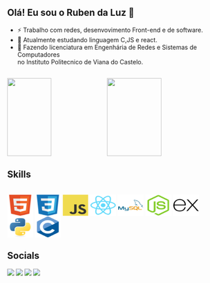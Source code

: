## Olá! Eu sou o Ruben da Luz  👋

- ⚡ Trabalho com redes, desenvovimento Front-end e de software.
- 🔭 Atualmente estudando linguagem C,JS e react.
- 🌱 Fazendo licenciatura em Engenhária de Redes e Sistemas de Computadores <br/>
no Instituto Politecnico de Viana do Castelo.

## 
<div style="display: flexbox; flex-direction: row;">
    <img align="center" height="180em" width="45%" src="https://github-readme-stats.vercel.app/api?username=rubendaluz&show_icons=true&theme=github_dark">
    <img align="center" height="180em" width="50%" src="https://github-readme-stats.vercel.app/api/top-langs/?username=rubendaluz&layout=compact">
</div>

## Skills
<div><br/>
    <img align="center"  width="60" height="50" src="https://raw.githubusercontent.com/devicons/devicon/master/icons/html5/html5-original.svg" alt="">
    <img align="center" width="60" height="50" src="https://raw.githubusercontent.com/devicons/devicon/master/icons/css3/css3-original.svg" alt="">
    <img align="center" width="60" height="50" src="https://raw.githubusercontent.com/devicons/devicon/master/icons/javascript/javascript-original.svg" alt="">
    <img align="center" width="60" height="50" src="https://raw.githubusercontent.com/devicons/devicon/master/icons/react/react-original.svg" alt="">
    <img align="center" width="60" height="50" src="https://raw.githubusercontent.com/devicons/devicon/master/icons/mysql/mysql-original-wordmark.svg" alt="">
    <img align="center" width="60" height="50" src="https://raw.githubusercontent.com/devicons/devicon/master/icons/nodejs/nodejs-original.svg" alt="">
    <img align="center" width="60" height="50" src="https://raw.githubusercontent.com/devicons/devicon/master/icons/express/express-original.svg" alt="">
    <img align="center" width="60" height="50" src="https://raw.githubusercontent.com/devicons/devicon/master/icons/python/python-original.svg" alt="">
    <img align="center" width="60" height="50" src="https://raw.githubusercontent.com/devicons/devicon/master/icons/c/c-original.svg" alt="">
</div>

## Socials
<div>
    <a href="mailto:rubendaluz684@gmail.com" target="_blank"><img src="https://img.shields.io/badge/Gmail-D14836?style=for-the-badge&logo=gmail&logoColor=white" target="_blank"></a>
    <a href="" target="_blank"><img src="https://img.shields.io/badge/Discord-7289DA?style=for-the-badge&logo=discord&logoColor=white" target="_blank"></a>
    <a href="https://www.linkedin.com/in/rubendaluz/" target="_blank"><img src="https://img.shields.io/badge/LinkedIn-0077B5?style=for-the-badge&logo=linkedin&logoColor=white" target="_blank"></a>
    <a href="https://linguagemcp.blogspot.com/" target="_blank"><img src="https://img.shields.io/badge/Blogger-FF5722?style=for-the-badge&logo=blogger&logoColor=white" target="_blank"></a>
</div>
